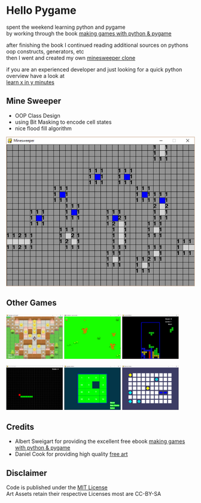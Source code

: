 # Hello Pygame
spent the weekend learning python and pygame  
by working through the book [making games with python & pygame](https://inventwithpython.com/pygame/)  

after finishing the book I continued reading additional sources on pythons oop constructs, generators, etc  
then I went and created my own [minesweeper clone](minesweeper/)  

if you are an experienced developer and just looking for a quick python overview have a look at  
[learn x in y minutes](https://learnxinyminutes.com/docs/python/)  


## Mine Sweeper
- OOP Class Design
- using Bit Masking to encode cell states
- nice flood fill algorithm

![MineSweeper Screenshot](minesweeper/minesweeper.png)


## Other Games

<img src="sokoban/sokoban.png" width="30%"></img> <img src="evolution/evolution.png" width="30%"></img> <img src="tetris/tetris.png" width="30%"></img>

<img src="snake/snake.png" width="30%"></img> <img src="slidepuzzle/slidepuzzle.png" width="30%"></img> <img src="memory/memory.png" width="30%"></img>


## Credits
- Albert Sweigart for providing the excellent free ebook [making games with python & pygame](https://inventwithpython.com/pygame/)
- Daniel Cook for providing high quality [free art](http://www.lostgarden.com/2007/05/dancs-miraculously-flexible-game.html)


## Disclaimer
Code is published under the [MIT License](LICENSE.md)  
Art Assets retain their respective Licenses most are CC-BY-SA